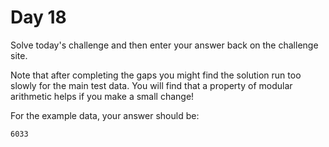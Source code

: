 # Day 18

Solve today's challenge and then enter your answer back on the challenge site.

Note that after completing the gaps you might find the solution run too slowly for the main test data. You will find that a property of modular arithmetic helps if you make a small change!

For the example data, your answer should be:
```
6033
```